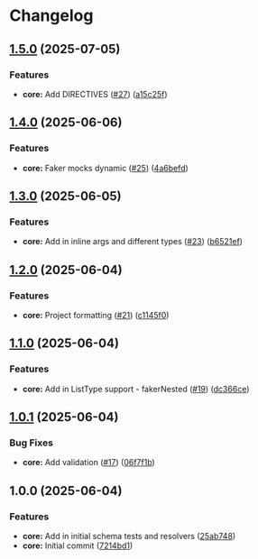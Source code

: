 # Changelog

## [1.5.0](https://github.com/adamlesniak/graphql-codegen-faker/compare/v1.4.0...v1.5.0) (2025-07-05)


### Features

* **core:** Add DIRECTIVES ([#27](https://github.com/adamlesniak/graphql-codegen-faker/issues/27)) ([a15c25f](https://github.com/adamlesniak/graphql-codegen-faker/commit/a15c25f9b4511dc35c4db3a78a2b439b93067c9e))

## [1.4.0](https://github.com/adamlesniak/graphql-codegen-faker/compare/v1.3.0...v1.4.0) (2025-06-06)


### Features

* **core:** Faker mocks dynamic ([#25](https://github.com/adamlesniak/graphql-codegen-faker/issues/25)) ([4a6befd](https://github.com/adamlesniak/graphql-codegen-faker/commit/4a6befdb917a94b805ff2e6fd43c8e9a2ea22da4))

## [1.3.0](https://github.com/adamlesniak/graphql-codegen-faker/compare/v1.2.0...v1.3.0) (2025-06-05)


### Features

* **core:** Add in inline args and different types ([#23](https://github.com/adamlesniak/graphql-codegen-faker/issues/23)) ([b6521ef](https://github.com/adamlesniak/graphql-codegen-faker/commit/b6521ef7ffb90fec151cc5300b4770676ef6a196))

## [1.2.0](https://github.com/adamlesniak/graphql-codegen-faker/compare/v1.1.0...v1.2.0) (2025-06-04)


### Features

* **core:** Project formatting ([#21](https://github.com/adamlesniak/graphql-codegen-faker/issues/21)) ([c1145f0](https://github.com/adamlesniak/graphql-codegen-faker/commit/c1145f0c5eb3124fc134ddb00f56c21295aec5c2))

## [1.1.0](https://github.com/adamlesniak/graphql-codegen-faker/compare/v1.0.1...v1.1.0) (2025-06-04)


### Features

* **core:** Add in ListType support - fakerNested ([#19](https://github.com/adamlesniak/graphql-codegen-faker/issues/19)) ([dc366ce](https://github.com/adamlesniak/graphql-codegen-faker/commit/dc366ce961a4d0156f696b52ede7998e98c47b96))

## [1.0.1](https://github.com/adamlesniak/graphql-codegen-faker/compare/v1.0.0...v1.0.1) (2025-06-04)


### Bug Fixes

* **core:** Add validation ([#17](https://github.com/adamlesniak/graphql-codegen-faker/issues/17)) ([06f7f1b](https://github.com/adamlesniak/graphql-codegen-faker/commit/06f7f1bc02b8c4aa65825e57f4d278c7efef0c1f))

## 1.0.0 (2025-06-04)


### Features

* **core:** Add in initial schema tests and resolvers ([25ab748](https://github.com/adamlesniak/graphql-codegen-faker/commit/25ab74859ee91daeaf7ad1fd41fd5197f58b3398))
* **core:** Initial commit ([7214bd1](https://github.com/adamlesniak/graphql-codegen-faker/commit/7214bd15bb6efbfdd70d9650cde5d7f2c94642b6))
